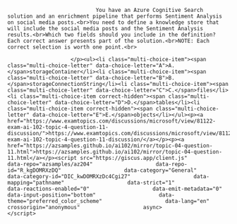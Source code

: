 <p class="card-text">
							
								You have an Azure Cognitive Search solution and an enrichment pipeline that performs Sentiment Analysis on social media posts.<br>You need to define a knowledge store that will include the social media posts and the Sentiment Analysis results.<br>Which two fields should you include in the definition? Each correct answer presents part of the solution.<br>NOTE: Each correct selection is worth one point.<br>
							
						</p><ul><li class="multi-choice-item"><span class="multi-choice-letter" data-choice-letter="A">A.</span>storageContainer</li><li class="multi-choice-item"><span class="multi-choice-letter" data-choice-letter="B">B.</span>storageConnectionString</li><li class="multi-choice-item"><span class="multi-choice-letter" data-choice-letter="C">C.</span>files</li><li class="multi-choice-item correct-hidden"><span class="multi-choice-letter" data-choice-letter="D">D.</span>tables</li><li class="multi-choice-item correct-hidden"><span class="multi-choice-letter" data-choice-letter="E">E.</span>objects</li></ul><p><a href="https://www.examtopics.com/discussions/microsoft/view/81122-exam-ai-102-topic-4-question-11-discussion/">https://www.examtopics.com/discussions/microsoft/view/81122-exam-ai-102-topic-4-question-11-discussion/</a></p><p><a href="https://azsamples.github.io/ai102/mirror/topic-04-question-11.html">https://azsamples.github.io/ai102/mirror/topic-04-question-11.html</a></p><script src="https://giscus.app/client.js"                    data-repo="azsamples/az204"                    data-repo-id="R_kgDOMRXzDQ"                    data-category="General"                    data-category-id="DIC_kwDOMRXzDc4Cgi27"                    data-mapping="pathname"                    data-strict="1"                    data-reactions-enabled="0"                    data-emit-metadata="0"                    data-input-position="bottom"                    data-theme="preferred_color_scheme"                    data-lang="en"                    crossorigin="anonymous"                    async>                    </script>